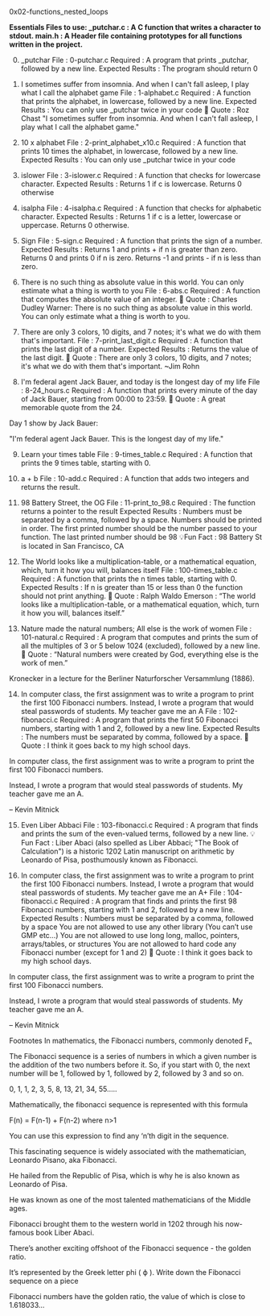  0x02-functions_nested_loops
 
 
 **Essentials Files to use:
_putchar.c : A C function that writes a character to stdout.
main.h : A Header file containing prototypes for all functions written in the project.**
 
  0. _putchar
File : 0-putchar.c
Required : A program that prints _putchar, followed by a new line.
Expected Results : The program should return 0

1. I sometimes suffer from insomnia. And when I can't fall asleep, I play what I call the alphabet game
File : 1-alphabet.c
Required : A function that prints the alphabet, in lowercase, followed by a new line.
Expected Results : You can only use _putchar twice in your code
💬 Quote : Roz Chast "I sometimes suffer from insomnia. And when I can't fall asleep, I play what I call the alphabet game."


2. 10 x alphabet
File : 2-print_alphabet_x10.c
Required : A function that prints 10 times the alphabet, in lowercase, followed by a new line.
Expected Results : You can only use _putchar twice in your code

3. islower
File : 3-islower.c
Required : A function that checks for lowercase character.
Expected Results : Returns 1 if c is lowercase. Returns 0 otherwise

4. isalpha
File : 4-isalpha.c
Required : A function that checks for alphabetic character.
Expected Results :
Returns 1 if c is a letter, lowercase or uppercase.
Returns 0 otherwise.

5. Sign
File : 5-sign.c
Required : A function that prints the sign of a number.
Expected Results :
Returns 1 and prints + if n is greater than zero.
Returns 0 and prints 0 if n is zero.
Returns -1 and prints - if n is less than zero.

6. There is no such thing as absolute value in this world. You can only estimate what a thing is worth to you
File : 6-abs.c
Required : A function that computes the absolute value of an integer.
💬 Quote : Charles Dudley Warner: There is no such thing as absolute value in this world. You can only estimate what a thing is worth to you.


7. There are only 3 colors, 10 digits, and 7 notes; it's what we do with them that's important.
File : 7-print_last_digit.c
Required : A function that prints the last digit of a number.
Expected Results : Returns the value of the last digit.
💬 Quote : There are only 3 colors, 10 digits, and 7 notes; it's what we do with them that's important. ~Jim Rohn

8. I'm federal agent Jack Bauer, and today is the longest day of my life
File : 8-24_hours.c
Required : A function that prints every minute of the day of Jack Bauer, starting from 00:00 to 23:59.
💬 Quote : A great memorable quote from the 24.

Day 1 show by Jack Bauer:

"I'm federal agent Jack Bauer. This is the longest day of my life."


9. Learn your times table
File : 9-times_table.c
Required : A function that prints the 9 times table, starting with 0.

10. a + b
File : 10-add.c
Required : A function that adds two integers and returns the result.

11. 98 Battery Street, the OG
File : 11-print_to_98.c
Required : The function returns a pointer to the result
Expected Results :
Numbers must be separated by a comma, followed by a space.
Numbers should be printed in order.
The first printed number should be the number passed to your function.
The last printed number should be 98
💡Fun Fact : 98 Battery St is located in San Francisco, CA


12. The World looks like a multiplication-table, or a mathematical equation, which, turn it how you will, balances itself
File : 100-times_table.c
Required : A function that prints the n times table, starting with 0.
Expected Results : If n is greater than 15 or less than 0 the function should not print anything.
💬 Quote : Ralph Waldo Emerson : “The world looks like a multiplication-table, or a mathematical equation, which, turn it how you will, balances itself.”


13. Nature made the natural numbers; All else is the work of women
File : 101-natural.c
Required : A program that computes and prints the sum of all the multiples of 3 or 5 below 1024 (excluded), followed by a new line.
💬 Quote : “Natural numbers were created by God, everything else is the work of men.”

Kronecker in a lecture for the Berliner Naturforscher Versammlung (1886).


14. In computer class, the first assignment was to write a program to print the first 100 Fibonacci numbers. Instead, I wrote a program that would steal passwords of students. My teacher gave me an A
File : 102-fibonacci.c
Required : A program that prints the first 50 Fibonacci numbers, starting with 1 and 2, followed by a new line.
Expected Results : The numbers must be separated by comma, followed by a space.
💬 Quote : I think it goes back to my high school days.

In computer class, the first assignment was to write a program to print the first 100 Fibonacci numbers.

Instead, I wrote a program that would steal passwords of students. My teacher gave me an A.

– Kevin Mitnick


15. Even Liber Abbaci
File : 103-fibonacci.c
Required : A program that finds and prints the sum of the even-valued terms, followed by a new line.
💡Fun Fact : Liber Abaci (also spelled as Liber Abbaci; "The Book of Calculation") is a historic 1202 Latin manuscript on arithmetic by Leonardo of Pisa, posthumously known as Fibonacci.


16. In computer class, the first assignment was to write a program to print the first 100 Fibonacci numbers. Instead, I wrote a program that would steal passwords of students. My teacher gave me an A+
File : 104-fibonacci.c
Required : A program that finds and prints the first 98 Fibonacci numbers, starting with 1 and 2, followed by a new line.
Expected Results :
Numbers must be separated by a comma, followed by a space
You are not allowed to use any other library (You can’t use GMP etc…)
You are not allowed to use long long, malloc, pointers, arrays/tables, or structures
You are not allowed to hard code any Fibonacci number (except for 1 and 2)
💬 Quote : I think it goes back to my high school days.

In computer class, the first assignment was to write a program to print the first 100 Fibonacci numbers.

Instead, I wrote a program that would steal passwords of students. My teacher gave me an A.

– Kevin Mitnick

Footnotes
In mathematics, the Fibonacci numbers, commonly denoted Fₙ

The Fibonacci sequence is a series of numbers in which a given number is the addition of the two numbers before it. So, if you start with 0, the next number will be 1, followed by 1, followed by 2, followed by 3 and so on.

0, 1, 1, 2, 3, 5, 8, 13, 21, 34, 55…..

Mathematically, the fibonacci sequence is represented with this formula

F(n) = F(n-1) + F(n-2) where n>1

You can use this expression to find any ‘n’th digit in the sequence.

This fascinating sequence is widely associated with the mathematician, Leonardo Pisano, aka Fibonacci.

He hailed from the Republic of Pisa, which is why he is also known as Leonardo of Pisa.

He was known as one of the most talented mathematicians of the Middle ages.

Fibonacci brought them to the western world in 1202 through his now-famous book Liber Abaci.

There’s another exciting offshoot of the Fibonacci sequence - the golden ratio.

It’s represented by the Greek letter phi ( ϕ ). Write down the Fibonacci sequence on a piece

Fibonacci numbers have the golden ratio, the value of which is close to 1.618033…
